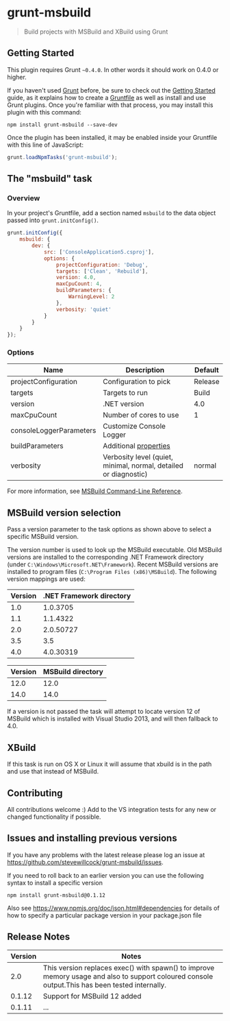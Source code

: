 # grunt-msbuild

> Build projects with MSBuild and XBuild using Grunt

## Getting Started
This plugin requires Grunt `~0.4.0`. In other words it should work on 0.4.0 or higher.

If you haven't used [Grunt](http://gruntjs.com/) before, be sure to check out the [Getting Started](http://gruntjs.com/getting-started) guide, as it explains how to create a [Gruntfile](http://gruntjs.com/sample-gruntfile) as well as install and use Grunt plugins. Once you're familiar with that process, you may install this plugin with this command:

```shell
npm install grunt-msbuild --save-dev
```

Once the plugin has been installed, it may be enabled inside your Gruntfile with this line of JavaScript:

```js
grunt.loadNpmTasks('grunt-msbuild');
```

## The "msbuild" task

### Overview
In your project's Gruntfile, add a section named `msbuild` to the data object passed into `grunt.initConfig()`.

```js
grunt.initConfig({
    msbuild: {
        dev: {
            src: ['ConsoleApplication5.csproj'],
            options: {
                projectConfiguration: 'Debug',
                targets: ['Clean', 'Rebuild'],
                version: 4.0,
                maxCpuCount: 4,
                buildParameters: {
                    WarningLevel: 2
                },
                verbosity: 'quiet'
            }
        }
    }
});
```

### Options

| Name                    | Description               | Default
|------------------------ |-------------------------- | -------
| projectConfiguration    | Configuration to pick     | Release
| targets                 | Targets to run            | Build
| version                 | .NET version              | 4.0
| maxCpuCount             | Number of cores to use    | 1
| consoleLoggerParameters | Customize Console Logger
| buildParameters         | Additional [properties](http://msdn.microsoft.com/en-us/library/ms171458.aspx)
| verbosity               | Verbosity level (quiet, minimal, normal, detailed or diagnostic) | normal

For more information, see [MSBuild Command-Line Reference](http://msdn.microsoft.com/en-us/library/ms164311.aspx).

## MSBuild version selection
Pass a version parameter to the task options as shown above to select a specific MSBuild version.

The version number is used to look up the MSBuild executable. Old MSBuild versions are installed to the corresponding .NET Framework directory (under `C:\Windows\Microsoft.NET\Framework`). Recent MSBuild versions are installed to program files (`C:\Program Files (x86)\MSBuild`). The following version mappings are used:

|Version| .NET Framework directory|
|-------|-------------------------|
|1.0|1.0.3705|
|1.1|1.1.4322|
|2.0|2.0.50727|
|3.5|3.5|
|4.0|4.0.30319|

|Version|MSBuild directory|
|-------|-----------------|
|12.0|12.0|
|14.0|14.0|

If a version is not passed the task will attempt to locate version 12 of MSBuild which is installed with Visual Studio 2013, and will then fallback to 4.0.

## XBuild
If this task is run on OS X or Linux it will assume that xbuild is in the path and use that instead of MSBuild.

## Contributing
All contributions welcome :) Add to the VS integration tests for any new or changed functionality if possible.

## Issues and installing previous versions

If you have any problems with the latest release please log an issue at https://github.com/stevewillcock/grunt-msbuild/issues.

If you need to roll back to an earlier version you can use the following syntax to install a specific version

```
npm install grunt-msbuild@0.1.12
```

Also see https://www.npmjs.org/doc/json.html#dependencies for details of how to specify a particular package version in your package.json file

## Release Notes

|Version| Notes|
|-------|------|
|2.0|This version replaces exec() with spawn() to improve memory usage and also to support coloured console output.This has been tested internally.
|0.1.12|Support for MSBuild 12 added|
|0.1.11|...|
